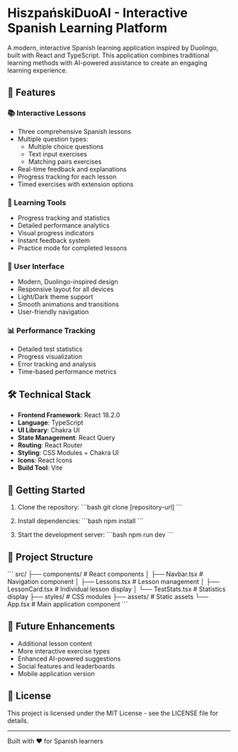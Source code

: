 # HiszpańskiDuoAI - Interactive Spanish Learning Platform

A modern, interactive Spanish learning application inspired by Duolingo, built with React and TypeScript. This application combines traditional learning methods with AI-powered assistance to create an engaging learning experience.

## 🌟 Features

### 📚 Interactive Lessons
- Three comprehensive Spanish lessons
- Multiple question types:
  - Multiple choice questions
  - Text input exercises
  - Matching pairs exercises
- Real-time feedback and explanations
- Progress tracking for each lesson
- Timed exercises with extension options

### 🎯 Learning Tools
- Progress tracking and statistics
- Detailed performance analytics
- Visual progress indicators
- Instant feedback system
- Practice mode for completed lessons

### 🎨 User Interface
- Modern, Duolingo-inspired design
- Responsive layout for all devices
- Light/Dark theme support
- Smooth animations and transitions
- User-friendly navigation

### 📊 Performance Tracking
- Detailed test statistics
- Progress visualization
- Error tracking and analysis
- Time-based performance metrics

## 🛠️ Technical Stack

- **Frontend Framework**: React 18.2.0
- **Language**: TypeScript
- **UI Library**: Chakra UI
- **State Management**: React Query
- **Routing**: React Router
- **Styling**: CSS Modules + Chakra UI
- **Icons**: React Icons
- **Build Tool**: Vite

## 🚀 Getting Started

1. Clone the repository:
\`\`\`bash
git clone [repository-url]
\`\`\`

2. Install dependencies:
\`\`\`bash
npm install
\`\`\`

3. Start the development server:
\`\`\`bash
npm run dev
\`\`\`

## 📝 Project Structure

\`\`\`
src/
├── components/         # React components
│   ├── Navbar.tsx     # Navigation component
│   ├── Lessons.tsx    # Lesson management
│   ├── LessonCard.tsx # Individual lesson display
│   └── TestStats.tsx  # Statistics display
├── styles/            # CSS modules
├── assets/           # Static assets
└── App.tsx           # Main application component
\`\`\`

## 🎯 Future Enhancements

- Additional lesson content
- More interactive exercise types
- Enhanced AI-powered suggestions
- Social features and leaderboards
- Mobile application version

## 📄 License

This project is licensed under the MIT License - see the LICENSE file for details.

---
Built with ❤️ for Spanish learners
